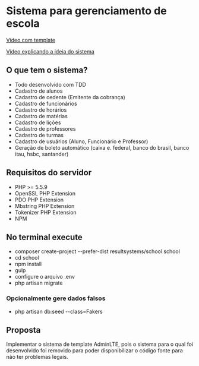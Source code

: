 
# Sistema para gerenciamento de escola

[Vídeo com template](https://www.youtube.com/watch?v=Z11WPs8AJvY)

[Vídeo explicando a ideia do sistema](https://www.youtube.com/watch?v=kd0y0e_2dR4)

## O que tem o sistema?
- Todo desenvolvido com TDD
- Cadastro de alunos
- Cadastro de cedente (Emitente da cobrança)
- Cadastro de funcionários
- Cadastro de horários
- Cadastro de matérias
- Cadastro de lições
- Cadastro de professores
- Cadastro de turmas
- Cadastro de usuários (Aluno, Funcionário e Professor)
- Geração de boleto automático (caixa e. federal, banco do brasil, banco itau, hsbc, santander)

## Requisitos do servidor

- PHP >= 5.5.9
- OpenSSL PHP Extension
- PDO PHP Extension
- Mbstring PHP Extension
- Tokenizer PHP Extension
- NPM

## No terminal execute

- composer create-project --prefer-dist resultsystems/school school
- cd school
- npm install
- gulp
- configure o arquivo .env
- php artisan migrate
### Opcionalmente gere dados falsos
- php artisan db:seed --class=Fakers 

## Proposta
Implementar o sistema de template AdminLTE, pois o sistema para o qual foi desenvolvido foi removido para poder disponibilizar o código fonte para não ter problemas legais.
